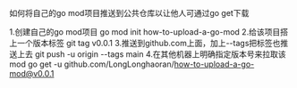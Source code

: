 如何将自己的go mod项目推送到公共仓库以让他人可通过go get下载

1.创建自己的go mod项目
go mod init how-to-upload-a-go-mod
2.给该项目搭上一个版本标签
git tag v0.0.1
3.推送到github.com上面，加上--tags把标签也推送上去
git push -u origin --tags main
4.在其他机器上明确指定版本号来拉取该mod
go get -u github.com/LongLonghaoran/how-to-upload-a-go-mod@v0.0.1
